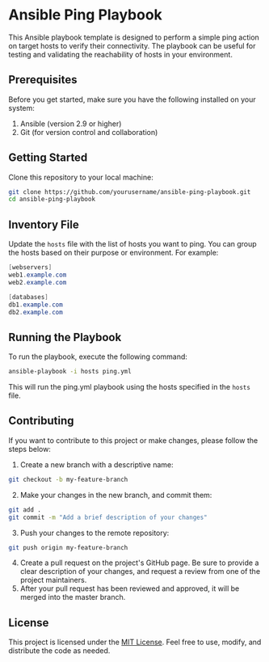 # Ansible Ping Playbook

This Ansible playbook template is designed to perform a simple ping action on target hosts to verify their connectivity. The playbook can be useful for testing and validating the reachability of hosts in your environment.

## Prerequisites

Before you get started, make sure you have the following installed on your system:

1. Ansible (version 2.9 or higher)
2. Git (for version control and collaboration)

## Getting Started

Clone this repository to your local machine:

```bash
git clone https://github.com/yourusername/ansible-ping-playbook.git
cd ansible-ping-playbook
```

## Inventory File

Update the `hosts` file with the list of hosts you want to ping. You can group the hosts based on their purpose or environment. For example:

```csharp
[webservers]
web1.example.com
web2.example.com

[databases]
db1.example.com
db2.example.com
```

## Running the Playbook

To run the playbook, execute the following command:

```bash
ansible-playbook -i hosts ping.yml
```

This will run the ping.yml playbook using the hosts specified in the `hosts` file.

## Contributing

If you want to contribute to this project or make changes, please follow the steps below:

1. Create a new branch with a descriptive name:

```bash
git checkout -b my-feature-branch
```

2. Make your changes in the new branch, and commit them:

```bash
git add .
git commit -m "Add a brief description of your changes"
```

3. Push your changes to the remote repository:

```bash
git push origin my-feature-branch
```

4. Create a pull request on the project's GitHub page. Be sure to provide a clear description of your changes, and request a review from one of the project maintainers.
5. After your pull request has been reviewed and approved, it will be merged into the master branch.

## License

This project is licensed under the [MIT License](https://chat.openai.com/LICENSE.md). Feel free to use, modify, and distribute the code as needed.
